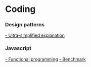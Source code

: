 # Coding

### Design patterns
[- Ultra-simplified explanation](https://github.com/kamranahmedse/design-patterns-for-humans)

### Javascript
[- Functional programming](https://github.com/MostlyAdequate/mostly-adequate-guide)
[- Benchmark](https://www.youtube.com/watch?v=g0ek4vV7nEA)